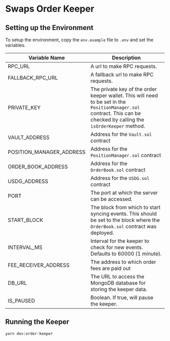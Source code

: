 # Swaps Order Keeper

## Setting up the Environment

To setup the environment, copy the `env.example` file to `.env` and set the variables.

| Variable Name                 | Description                                       |
| ----------------------------- | ------------------------------------------------- |
| RPC_URL                       | A url to make RPC requests.                       |
| FALLBACK_RPC_URL              | A fallback url to make RPC requests.              |
| PRIVATE_KEY                   | The private key of the order keeper wallet. This will need to be set in the `PositionManager.sol` contract. This can be checked by calling the `isOrderKeeper` method. |
| VAULT_ADDRESS                 | Address for the `Vault.sol` contract              |
| POSITION_MANAGER_ADDRESS      | Address for the `PositionManager.sol` contract    |
| ORDER_BOOK_ADDRESS            | Address for the `OrderBook.sol` contract          |
| USDG_ADDRESS                  | Address for the `USDG.sol` contract               |
| PORT                          | The port at which the server can be accessed.     |
| START_BLOCK                   | The block from which to start syncing events. This should be set to the block where the `OrderBook.sol` contract was deployed. |
| INTERVAL_MS                   | Interval for the keeper to check for new events. Defaults to 60000 (1 minute). |
| FEE_RECEIVER_ADDRESS          | The address to which order fees are paid out      |
| DB_URL                        | The URL to access the MongoDB database for storing the keeper data. |
| IS_PAUSED                     | Boolean. If true, will pause the keeper.          |

## Running the Keeper

```
yarn dev:order-keeper
```